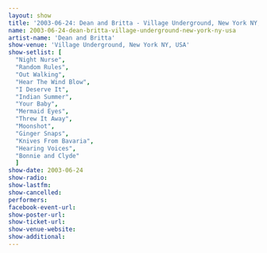 ```yaml
---
layout: show
title: '2003-06-24: Dean and Britta - Village Underground, New York NY, USA'
name: 2003-06-24-dean-britta-village-underground-new-york-ny-usa
artist-name: 'Dean and Britta'
show-venue: 'Village Underground, New York NY, USA'
show-setlist: [
  "Night Nurse",
  "Random Rules",
  "Out Walking",
  "Hear The Wind Blow",
  "I Deserve It",
  "Indian Summer",
  "Your Baby",
  "Mermaid Eyes",
  "Threw It Away",
  "Moonshot",
  "Ginger Snaps",
  "Knives From Bavaria",
  "Hearing Voices",
  "Bonnie and Clyde"
  ]
show-date: 2003-06-24
show-radio: 
show-lastfm: 
show-cancelled: 
performers: 
facebook-event-url: 
show-poster-url: 
show-ticket-url: 
show-venue-website: 
show-additional: 
---
```


